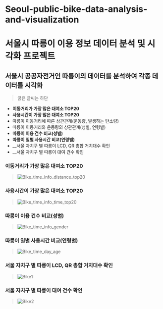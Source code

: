 # Seoul-public-bike-data-analysis-and-visualization
# 서울시 따릉이 이용 정보 데이터 분석 및 시각화 프로젝트

## 서울시 공공자전거인 따릉이의 데이터를 분석하여 각종 데이터를 시각화
> 굵은 글씨는 하단 
- __이동거리가 가장 많은 대여소 TOP20__
- __사용시간이 가장 많은 대여소 TOP20__
- 따릉이 이동거리에 따른 상관관계(운동량, 발생하는 탄소량)
- 따릉이 이동거리와 운동량의 상관관계(성별, 연령별)
- __따릉이 이용 건수 비교(성별)__
- __따릉이 일별 사용시간 비교(연령별)__
- __서울 자치구 별 따릉이 LCD, QR 총합 거치대수 확인
- __서울 자치구 별 따릉이 대여 건수 확인

### 이동거리가 가장 많은 대여소 TOP20
> ![Bike_time_info_distance_top20](https://user-images.githubusercontent.com/86647046/150312394-3aef6464-49b1-4175-a17e-68ff4f18c9cc.PNG)

### 사용시간이 가장 많은 대여소 TOP20
> ![Bike_time_info_time_top20](https://user-images.githubusercontent.com/86647046/150312492-16568171-05a1-43a9-b466-215607e43bfc.PNG)

### 따릉이 이용 건수 비교(성별)
> ![Bike_time_info_gender](https://user-images.githubusercontent.com/86647046/150312452-79b3f9e9-abce-473c-bb55-4c0da8aac744.PNG)

### 따릉이 일별 사용시간 비교(연령별)
> ![Bike_time_day_age](https://user-images.githubusercontent.com/86647046/150312285-fd051a84-1d95-4402-bfc5-bf0bd446a3a9.PNG)

### 서울 자치구 별 따릉이 LCD, QR 총합 거치대수 확인
> ![Bike1](https://user-images.githubusercontent.com/86647046/149650936-c8aef64f-1dfe-46d9-be40-2ee4ce175ab0.PNG)

### 서울 자치구 별 따릉이 대여 건수 확인
> ![Bike2](https://user-images.githubusercontent.com/86647046/149650983-9140feac-2b9e-4441-abeb-a8aa953d8e03.PNG)
